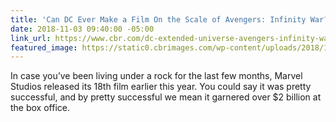 ```yaml
---
title: 'Can DC Ever Make a Film On the Scale of Avengers: Infinity War?'
date: 2018-11-03 09:40:00 -05:00
link_url: https://www.cbr.com/dc-extended-universe-avengers-infinity-war/
featured_image: https://static0.cbrimages.com/wp-content/uploads/2018/10/justice-league-group-shot1.jpg
---
```


In case you’ve been living under a rock for the last few months, Marvel Studios released its 18th film earlier this year. You could say it was pretty successful, and by pretty successful we mean it garnered over $2 billion at the box office.